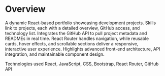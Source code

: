 # Overview
A dynamic React-based portfolio showcasing development projects. Skills link to projects, each with a detailed overview, GitHub access, and technology list. Integrates the GitHub API to pull project metadata and READMEs in real time. React Router handles navigation, while reusable cards, hover effects, and scrollable sections deliver a responsive, interactive user experience. Highlights advanced front-end architecture, API integration, and maintainable component design.

Technologies used
React, JavaScript, CSS, Bootstrap, React Router, GitHub API
